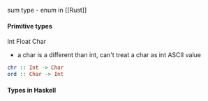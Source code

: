 sum type - enum in [[Rust]]

#### Primitive types
Int
Float 
Char
-  a char is a different than int, can't treat a char as int ASCII value

```haskell
chr :: Int -> Char
ord :: Char -> Int
```
#### Types in Haskell

